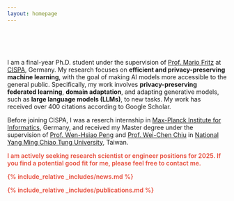 ```yaml
---
layout: homepage
---
```


<h1 id="about-me"></h1>

<h2 style="margin: 80px 0px 10px;"></h2>

I am a final-year Ph.D. student under the supervision of [Prof. Mario Fritz](https://cispa.saarland/group/fritz/) at [CISPA](https://cispa.de/en), Germany. My research focuses on **efficient and privacy-preserving machine learning**, with the goal of making AI models more accessible to the general public. Specifically, my work involves **privacy-preserving federated learning**, **domain adaptation**, and adapting generative models, such as **large language models (LLMs)**, to new tasks. My work has received over 400 citations according to Google Scholar.

Before joining CISPA, I was a reserch internship in [Max-Planck Institute for Informatics](https://www.mpi-inf.mpg.de/home), Germany, and received my Master degree under the supervision of [Prof. Wen-Hsiao Peng](https://sites.google.com/g2.nctu.edu.tw/wpeng) and [Prof. Wei-Chen Chiu](https://walonchiu.github.io/) in [National Yang Ming Chiao Tung University](https://www.nycu.edu.tw/nycu/en/index), Taiwan.

<strong style="color:#e74d3c; font-weight:600"><strong style="color:#e74d3c; font-weight:600">I am actively seeking research scientist or engineer positions for 2025. If you find a potential good fit for me, please feel free to contact me.</strong>

{% include_relative _includes/news.md %}

{% include_relative _includes/publications.md %}
